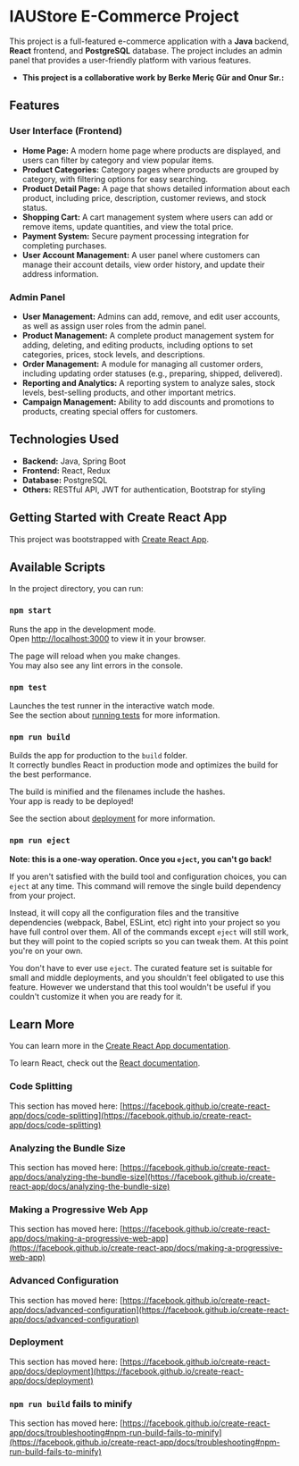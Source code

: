 # IAUStore E-Commerce Project

This project is a full-featured e-commerce application with a **Java** backend, **React** frontend, and **PostgreSQL** database. The project includes an admin panel that provides a user-friendly platform with various features.

- **This project is a collaborative work by Berke Meriç Gür and Onur Sır.:** 

## Features

### User Interface (Frontend)
- **Home Page:** A modern home page where products are displayed, and users can filter by category and view popular items.
- **Product Categories:** Category pages where products are grouped by category, with filtering options for easy searching.
- **Product Detail Page:** A page that shows detailed information about each product, including price, description, customer reviews, and stock status.
- **Shopping Cart:** A cart management system where users can add or remove items, update quantities, and view the total price.
- **Payment System:** Secure payment processing integration for completing purchases.
- **User Account Management:** A user panel where customers can manage their account details, view order history, and update their address information.

### Admin Panel
- **User Management:** Admins can add, remove, and edit user accounts, as well as assign user roles from the admin panel.
- **Product Management:** A complete product management system for adding, deleting, and editing products, including options to set categories, prices, stock levels, and descriptions.
- **Order Management:** A module for managing all customer orders, including updating order statuses (e.g., preparing, shipped, delivered).
- **Reporting and Analytics:** A reporting system to analyze sales, stock levels, best-selling products, and other important metrics.
- **Campaign Management:** Ability to add discounts and promotions to products, creating special offers for customers.

## Technologies Used
- **Backend:** Java, Spring Boot
- **Frontend:** React, Redux
- **Database:** PostgreSQL
- **Others:** RESTful API, JWT for authentication, Bootstrap for styling

## Getting Started with Create React App

This project was bootstrapped with [Create React App](https://github.com/facebook/create-react-app).

## Available Scripts

In the project directory, you can run:

### `npm start`

Runs the app in the development mode.\
Open [http://localhost:3000](http://localhost:3000) to view it in your browser.

The page will reload when you make changes.\
You may also see any lint errors in the console.

### `npm test`

Launches the test runner in the interactive watch mode.\
See the section about [running tests](https://facebook.github.io/create-react-app/docs/running-tests) for more information.

### `npm run build`

Builds the app for production to the `build` folder.\
It correctly bundles React in production mode and optimizes the build for the best performance.

The build is minified and the filenames include the hashes.\
Your app is ready to be deployed!

See the section about [deployment](https://facebook.github.io/create-react-app/docs/deployment) for more information.

### `npm run eject`

**Note: this is a one-way operation. Once you `eject`, you can't go back!**

If you aren't satisfied with the build tool and configuration choices, you can `eject` at any time. This command will remove the single build dependency from your project.

Instead, it will copy all the configuration files and the transitive dependencies (webpack, Babel, ESLint, etc) right into your project so you have full control over them. All of the commands except `eject` will still work, but they will point to the copied scripts so you can tweak them. At this point you're on your own.

You don't have to ever use `eject`. The curated feature set is suitable for small and middle deployments, and you shouldn't feel obligated to use this feature. However we understand that this tool wouldn't be useful if you couldn't customize it when you are ready for it.

## Learn More

You can learn more in the [Create React App documentation](https://facebook.github.io/create-react-app/docs/getting-started).

To learn React, check out the [React documentation](https://reactjs.org/).

### Code Splitting

This section has moved here: [https://facebook.github.io/create-react-app/docs/code-splitting](https://facebook.github.io/create-react-app/docs/code-splitting)

### Analyzing the Bundle Size

This section has moved here: [https://facebook.github.io/create-react-app/docs/analyzing-the-bundle-size](https://facebook.github.io/create-react-app/docs/analyzing-the-bundle-size)

### Making a Progressive Web App

This section has moved here: [https://facebook.github.io/create-react-app/docs/making-a-progressive-web-app](https://facebook.github.io/create-react-app/docs/making-a-progressive-web-app)

### Advanced Configuration

This section has moved here: [https://facebook.github.io/create-react-app/docs/advanced-configuration](https://facebook.github.io/create-react-app/docs/advanced-configuration)

### Deployment

This section has moved here: [https://facebook.github.io/create-react-app/docs/deployment](https://facebook.github.io/create-react-app/docs/deployment)

### `npm run build` fails to minify

This section has moved here: [https://facebook.github.io/create-react-app/docs/troubleshooting#npm-run-build-fails-to-minify](https://facebook.github.io/create-react-app/docs/troubleshooting#npm-run-build-fails-to-minify)

